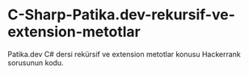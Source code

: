 # C-Sharp-Patika.dev-rekursif-ve-extension-metotlar
Patika.dev C# dersi rekürsif ve extension metotlar konusu Hackerrank sorusunun kodu.
